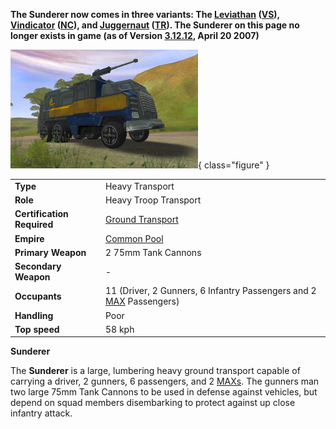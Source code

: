 **The Sunderer now comes in three variants: The [Leviathan](Leviathan.md)
([VS](../terminology/Vanu_Sovereignty.md)), [Vindicator](Vindicator.md)
([NC](../terminology/New_Conglomerate.md)), and [Juggernaut](Juggernaut.md)
([TR](../terminology/Terran_Republic.md)). The Sunderer on this page no longer exists in
game (as of Version [3.12.12](../patches/3.12.12.md), April 20 2007)**

![Sunderer](../images/Sunderer.jpg){ class="figure" }

|                            |                                                                                                               |
| -------------------------- | ------------------------------------------------------------------------------------------------------------- |
| **Type**                   | Heavy Transport                                                                                               |
| **Role**                   | Heavy Troop Transport                                                                                         |
| **Certification Required** | [Ground Transport](../certifications/Ground_Transport.md)                                                     |
| **Empire**                 | [Common Pool](../terminology/Common_Pool.md)                                                                  |
| **Primary Weapon**         | 2 75mm Tank Cannons                                                                                           |
| **Secondary Weapon**       | \-                                                                                                            |
| **Occupants**              | 11 (Driver, 2 Gunners, 6 Infantry Passengers and 2 [MAX](../armor/Mechanized_Assault_Exo-Suit.md) Passengers) |
| **Handling**               | Poor                                                                                                          |
| **Top speed**              | 58 kph                                                                                                        |

**Sunderer**

The **Sunderer** is a large, lumbering heavy ground transport capable of
carrying a driver, 2 gunners, 6 passengers, and 2
[MAXs](../armor/Mechanized_Assault_Exo-Suit.md). The gunners man two large 75mm
Tank Cannons to be used in defense against vehicles, but depend on squad members
disembarking to protect against up close infantry attack.
